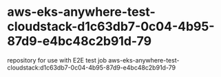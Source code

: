 # aws-eks-anywhere-test-cloudstack-d1c63db7-0c04-4b95-87d9-e4bc48c2b91d-79
repository for use with E2E test job aws-eks-anywhere-test-cloudstack:d1c63db7-0c04-4b95-87d9-e4bc48c2b91d-79
